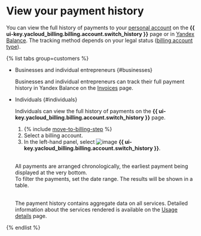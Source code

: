 # View your payment history

You can view the full history of payments to your [personal account](../concepts/personal-account.md#balance) on the **{{ ui-key.yacloud_billing.billing.account.switch_history }}** page or in [Yandex Balance](https://yandex.com/support/balance/operations/find-bill.html). The tracking method depends on your legal status ([billing account type](../concepts/billing-account.md#ba-types)).


{% list tabs group=customers %}

- Businesses and individual entrepreneurs {#businesses}

   Businesses and individual entrepreneurs can track their full payment history in Yandex Balance on the [Invoices](https://balance.yandex.com/invoices.xml) page.

- Individuals {#individuals}

   Individuals can view the full history of payments on the **{{ ui-key.yacloud_billing.billing.account.switch_history }}** page.


   1. {% include [move-to-billing-step](../_includes/move-to-billing-step.md) %}
   1. Select a billing account.
   1. In the left-hand panel, select ![image](../../_assets/console-icons/clock-arrow-rotate-left.svg) **{{ ui-key.yacloud_billing.billing.account.switch_history }}**.

   <br/>All payments are arranged chronologically, the earliest payment being displayed at the very bottom.
   <br/>To filter the payments, set the date range. The results will be shown in a table.



   <br/>The payment history contains aggregate data on all services. Detailed information about the services rendered is available on the [Usage details](../operations/check-charges.md) page.

{% endlist %}


